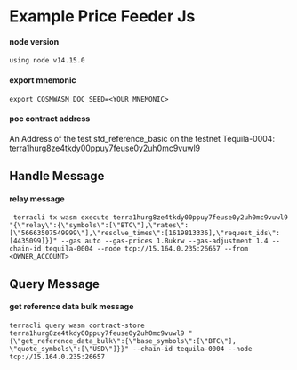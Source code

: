 # Example Price Feeder Js

#### node version

`using node v14.15.0`

#### export mnemonic

```shell=
export COSMWASM_DOC_SEED=<YOUR_MNEMONIC>
```

#### poc contract address

An Address of the test std_reference_basic on the testnet Tequila-0004: [terra1hurg8ze4tkdy00ppuy7feuse0y2uh0mc9vuwl9](https://finder.terra.money/tequila-0004/address/terra1hurg8ze4tkdy00ppuy7feuse0y2uh0mc9vuwl9)

## Handle Message

#### relay message

```shell=
 terracli tx wasm execute terra1hurg8ze4tkdy00ppuy7feuse0y2uh0mc9vuwl9 "{\"relay\":{\"symbols\":[\"BTC\"],\"rates\":[\"56663507549999\"],\"resolve_times\":[1619813336],\"request_ids\":[4435099]}}" --gas auto --gas-prices 1.8ukrw --gas-adjustment 1.4 --chain-id tequila-0004 --node tcp://15.164.0.235:26657 --from <OWNER_ACCOUNT>
```

## Query Message

#### get reference data bulk message

```shell=
terracli query wasm contract-store terra1hurg8ze4tkdy00ppuy7feuse0y2uh0mc9vuwl9 "{\"get_reference_data_bulk\":{\"base_symbols\":[\"BTC\"], \"quote_symbols\":[\"USD\"]}}" --chain-id tequila-0004 --node tcp://15.164.0.235:26657
```
